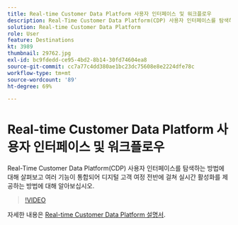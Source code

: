 ```yaml
---
title: Real-time Customer Data Platform 사용자 인터페이스 및 워크플로우
description: Real-Time Customer Data Platform(CDP) 사용자 인터페이스를 탐색하는 방법에 대해 살펴보고 여러 기능이 통합되어 디지털 고객 여정 전반에 걸쳐 실시간 활성화를 제공하는 방법에 대해 알아보십시오.
solution: Real-time Customer Data Platform
role: User
feature: Destinations
kt: 3989
thumbnail: 29762.jpg
exl-id: bc9fdedd-ce95-4bd2-8b14-30fd74604ea8
source-git-commit: cc7a77c4dd380ae1bc23dc75608e8e2224dfe78c
workflow-type: tm+mt
source-wordcount: '89'
ht-degree: 69%

---
```


# Real-time Customer Data Platform 사용자 인터페이스 및 워크플로우

Real-Time Customer Data Platform(CDP) 사용자 인터페이스를 탐색하는 방법에 대해 살펴보고 여러 기능이 통합되어 디지털 고객 여정 전반에 걸쳐 실시간 활성화를 제공하는 방법에 대해 알아보십시오.

>[!VIDEO](https://video.tv.adobe.com/v/29762?quality=12&learn=on)

자세한 내용은 [Real-time Customer Data Platform 설명서](https://experienceleague.adobe.com/docs/experience-platform/rtcdp/overview.html?lang=ko).
